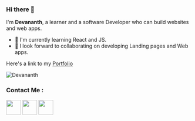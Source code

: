 ### Hi there 👋

I'm **Devananth**, a learner and a software Developer who can build websites and web apps.

- 🌱 I'm currently learning React and JS.
- 👯 I look forward to collaborating on developing Landing pages and Web apps.

Here's a link to my [Portfolio](https://devananth-nkl.netlify.app/)

<img src="https://komarev.com/ghpvc/?username=Devananth" alt="Devananth" />

### Contact Me :

[<img align="center" height="40" src="https://img.icons8.com/color/48/000000/hot-article.png"/>](https://devananth.hashnode.dev/)
[<img align="center" height="40" src="https://img.icons8.com/color/144/000000/linkedin.png"/>](https://www.linkedin.com/in/devananth-a-60634219a/)
[<img align="center" height="40" src="https://img.icons8.com/fluent/144/000000/twitter.png"/>](https://twitter.com/devananthnkl)

